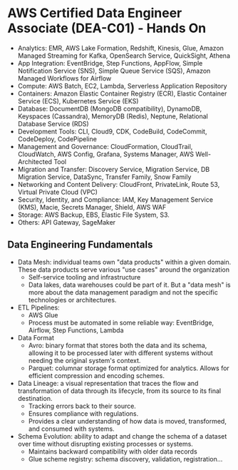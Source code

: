 # AWS Certified Data Engineer Associate (DEA-C01) - Hands On
- Analytics: EMR, AWS Lake Formation, Redshift, Kinesis, Glue, Amazon Managed Streaming for Kafka, OpenSearch Service, QuickSight, Athena
- App Integration: EventBridge, Step Functions, AppFlow, Simple Notification Service (SNS), Simple Queue Service (SQS), Amazon Managed Workflows for Airflow
- Compute: AWS Batch, EC2, Lambda, Serverless Application Repository
- Containers: Amazon Elastic Container Registry (ECR), Elastic Container Service (ECS), Kubernetes Service (EKS)
- Database: DocumentDB (MongoDB compatibility), DynamoDB, Keyspaces (Cassandra), MemoryDB (Redis), Neptune, Relational Database Service (RDS)
- Development Tools: CLI, Cloud9, CDK, CodeBuild, CodeCommit, CodeDeploy, CodePipeline
- Management and Governance: CloudFormation, CloudTrail, CloudWatch, AWS Config, Grafana, Systems Manager, AWS Well-Architected Tool
- Migration and Transfer: Discovery Service, Migration Service, DB Migration Service, DataSync, Transfer Family, Snow Family
- Networking and Content Delivery: CloudFront, PrivateLink, Route 53, Virtual Private Cloud (VPC)
- Security, Identity, and Compliance: IAM, Key Management Service (KMS), Macie, Secrets Manager, Shield, AWS WAF
- Storage: AWS Backup, EBS, Elastic File System, S3.
- Others: API Gateway, SageMaker

## Data Engineering Fundamentals
- Data Mesh: individual teams own "data products" within a given domain. These data products serve various "use cases" around the organization
  - Self-service tooling and infrastructure
  - Data lakes, data warehouses could be part of it. But a "data mesh" is more about the data management paradigm and not the specific technologies or architectures.
- ETL Pipelines:
  - AWS Glue
  - Process must be automated in some reliable way: EventBridge, Airflow, Step Functions, Lambda
- Data Format
  - Avro: binary format that stores both the data and its schema, allowing it to be processed later with different systems without needing the original system's context.
  - Parquet: columnar storage format optimized for analytics. Allows for efficient compression and encoding schemes.
- Data Lineage: a visual representation that traces the flow and transformation of data through its lifecycle, from its source to its final destination.
  - Tracking errors back to their source.
  - Ensures compliance with regulations.
  - Provides a clear understanding of how data is moved, transformed, and consumed with systems.
- Schema Evolution: ability to adapt and change the schema of a dataset over time without disrupting existing processes or systems.
  - Maintains backward compatibility with older data records
  - Glue scheme registry: schema discovery, validation, registration...